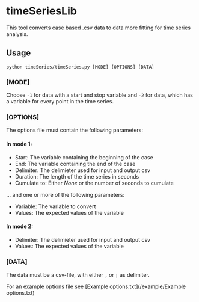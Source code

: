 # timeSeriesLib

This tool converts case based .csv data to data more fitting for time series analysis.

## Usage

`python timeSeries/timeSeries.py [MODE] [OPTIONS] [DATA]`

### [MODE]

Choose `-1` for data with a start and stop variable and `-2` for data, which has a variable for every point in the time series.

### [OPTIONS]

The options file must contain the following parameters:

#### In mode 1:

- Start: The variable containing the beginning of the case
- End: The variable containing the end of the case
- Delimiter: The delimieter used for input and output csv
- Duration: The length of the time series in seconds
- Cumulate to: Either *None* or the number of seconds to cumulate

… and one or more of the following parameters:

- Variable: The variable to convert
- Values: The expected values of the variable

#### In mode 2:

- Delimiter: The delimieter used for input and output csv
- Values: The expected values of the variable

### [DATA]

The data must be a csv-file, with either `,` or `;` as delimiter.

For an example options file see [Example options.txt](/example/Example options.txt)
